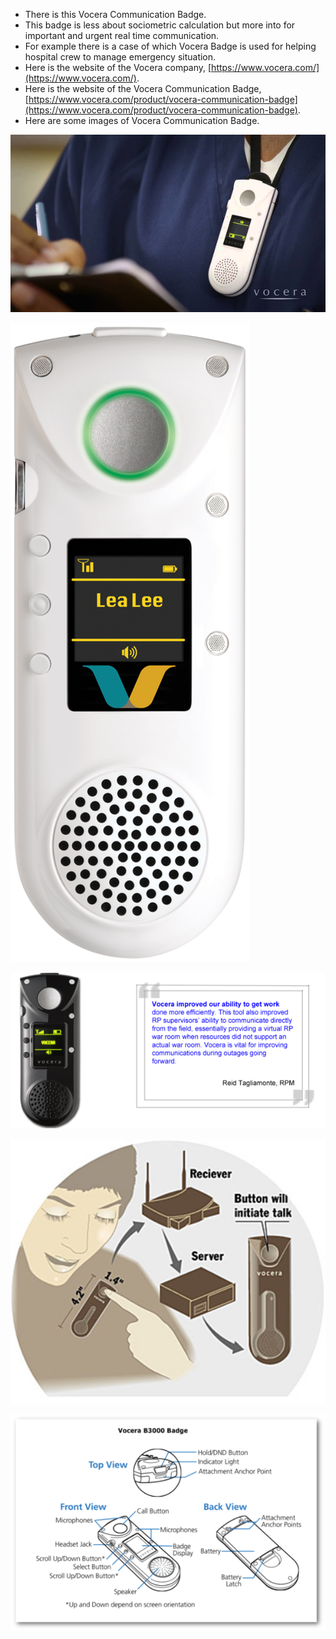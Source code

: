 * There is this Vocera Communication Badge.
* This badge is less about sociometric calculation but more into for important and urgent real time communication.
* For example there is a case of which Vocera Badge is used for helping hospital crew to manage emergency situation.
* Here is the website of the Vocera company, [https://www.vocera.com/](https://www.vocera.com/).
* Here is the website of the Vocera Communication Badge, [https://www.vocera.com/product/vocera-communication-badge](https://www.vocera.com/product/vocera-communication-badge).
* Here are some images of Vocera Communication Badge.

![./20161106-2302-cet-state-of-the-art-9-vocera-badge-1.png](./20161106-2302-cet-state-of-the-art-9-vocera-badge-1.png)

![./20161106-2302-cet-state-of-the-art-9-vocera-badge-2.png](./20161106-2302-cet-state-of-the-art-9-vocera-badge-2.png)

![./20161106-2302-cet-state-of-the-art-9-vocera-badge-3.png](./20161106-2302-cet-state-of-the-art-9-vocera-badge-3.png)

![./20161106-2302-cet-state-of-the-art-9-vocera-badge-4.png](./20161106-2302-cet-state-of-the-art-9-vocera-badge-4.png)

![./20161106-2302-cet-state-of-the-art-9-vocera-badge-5.png](./20161106-2302-cet-state-of-the-art-9-vocera-badge-5.png)